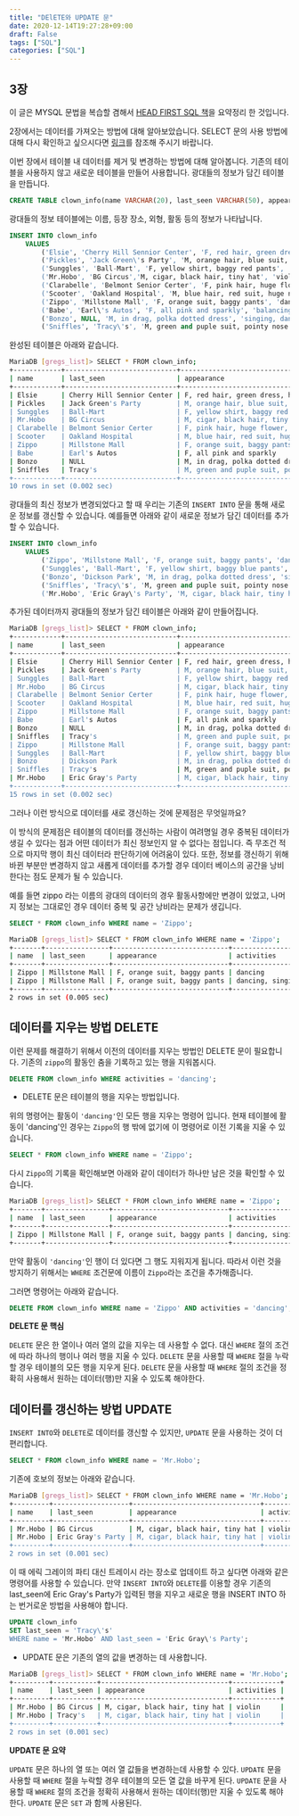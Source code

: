 ```yaml
---
title: "DElETE와 UPDATE 문"
date: 2020-12-14T19:27:28+09:00
draft: False
tags: ["SQL"]
categories: ["SQL"]
---
```


## 3장

이 글은 MYSQL 문법을 복습할 겸해서 [HEAD FIRST SQL 책](http://www.yes24.com/Product/Goods/2922303?OzSrank=2)을 요약정리 한 것입니다.

2장에서는 데이터를 가져오는 방법에 대해 알아보았습니다. SELECT 문의 사용 방법에 대해 다시 확인하고 싶으시다면 [링크](https://choosunsick.github.io/post/sql_ch_2/)를 참조해 주시기 바랍니다.

이번 장에서 테이블 내 데이터를 제거 및 변경하는 방법에 대해 알아봅니다. 기존의 테이블을 사용하지 않고 새로운 테이블을 만들어 사용합니다.
광대들의 정보가 담긴 테이블을 만듭니다.

```sql
CREATE TABLE clown_info(name VARCHAR(20), last_seen VARCHAR(50), appearance VARCHAR(200), activities VARCHAR(50));
```

광대들의 정보 테이블에는 이름, 등장 장소, 외형, 활동 등의 정보가 나타납니다.

```sql
INSERT INTO clown_info
    VALUES
        ('Elsie', 'Cherry Hill Sennior Center', 'F, red hair, green dress, huge feet', 'balloons, little car'),
        ('Pickles', 'Jack Green\'s Party', 'M, orange hair, blue suit, huge feet', 'mime'),
        ('Sunggles', 'Ball-Mart', 'F, yellow shirt, baggy red pants', 'horn, umbrella'),
        ('Mr.Hobo', 'BG Circus','M, cigar, black hair, tiny hat', 'violin'),
        ('Clarabelle', 'Belmont Senior Certer', 'F, pink hair, huge flower, blue dress', 'yelling, dancing'),
        ('Scooter', 'Oakland Hospital', 'M, blue hair, red suit, huge nose', 'balloons'),
        ('Zippo', 'Millstone Mall', 'F, orange suit, baggy pants', 'dancing'),
        ('Babe', 'Earl\'s Autos', 'F, all pink and sparkly', 'balancing, little car'),
        ('Bonzo', NULL, 'M, in drag, polka dotted dress', 'singing, dancing'),
        ('Sniffles', 'Tracy\'s', 'M, green and puple suit, pointy nose', NULL);
```

완성된 테이블은 아래와 같습니다.

```bash
MariaDB [gregs_list]> SELECT * FROM clown_info;
+------------+----------------------------+---------------------------------------+-----------------------+
| name       | last_seen                  | appearance                            | activities            |
+------------+----------------------------+---------------------------------------+-----------------------+
| Elsie      | Cherry Hill Sennior Center | F, red hair, green dress, huge feet   | balloons, little car  |
| Pickles    | Jack Green's Party         | M, orange hair, blue suit, huge feet  | mime                  |
| Sunggles   | Ball-Mart                  | F, yellow shirt, baggy red pants      | horn, umbrella        |
| Mr.Hobo    | BG Circus                  | M, cigar, black hair, tiny hat        | violin                |
| Clarabelle | Belmont Senior Certer      | F, pink hair, huge flower, blue dress | yelling, dancing      |
| Scooter    | Oakland Hospital           | M, blue hair, red suit, huge nose     | balloons              |
| Zippo      | Millstone Mall             | F, orange suit, baggy pants           | dancing               |
| Babe       | Earl's Autos               | F, all pink and sparkly               | balancing, little car |
| Bonzo      | NULL                       | M, in drag, polka dotted dress        | singing, dancing      |
| Sniffles   | Tracy's                    | M, green and puple suit, pointy nose  | NULL                  |
+------------+----------------------------+---------------------------------------+-----------------------+
10 rows in set (0.002 sec)
```

광대들의 최신 정보가 변경되었다고 할 때 우리는 기존의 `INSERT INTO` 문을 통해 새로운 정보를 갱신할 수 있습니다. 예를들면 아래와 같이 새로운 정보가 담긴 데이터를 추가할 수 있습니다.

```sql
INSERT INTO clown_info
    VALUES
        ('Zippo', 'Millstone Mall', 'F, orange suit, baggy pants', 'dancing, singing'),
        ('Sunggles', 'Ball-Mart', 'F, yellow shirt, baggy blue pants', 'horn, umbrella'),
        ('Bonzo', 'Dickson Park', 'M, in drag, polka dotted dress', 'singing, dancing'),
        ('Sniffles', 'Tracy\'s', 'M, green and puple suit, pointy nose', 'little car'),
        ('Mr.Hobo', 'Eric Gray\'s Party', 'M, cigar, black hair, tiny hat', 'violin');
```

추가된 데이터까지 광대들의 정보가 담긴 테이블은 아래와 같이 만들어집니다.

```bash
MariaDB [gregs_list]> SELECT * FROM clown_info;
+------------+----------------------------+---------------------------------------+-----------------------+
| name       | last_seen                  | appearance                            | activities            |
+------------+----------------------------+---------------------------------------+-----------------------+
| Elsie      | Cherry Hill Sennior Center | F, red hair, green dress, huge feet   | balloons, little car  |
| Pickles    | Jack Green's Party         | M, orange hair, blue suit, huge feet  | mime                  |
| Sunggles   | Ball-Mart                  | F, yellow shirt, baggy red pants      | horn, umbrella        |
| Mr.Hobo    | BG Circus                  | M, cigar, black hair, tiny hat        | violin                |
| Clarabelle | Belmont Senior Certer      | F, pink hair, huge flower, blue dress | yelling, dancing      |
| Scooter    | Oakland Hospital           | M, blue hair, red suit, huge nose     | balloons              |
| Zippo      | Millstone Mall             | F, orange suit, baggy pants           | dancing               |
| Babe       | Earl's Autos               | F, all pink and sparkly               | balancing, little car |
| Bonzo      | NULL                       | M, in drag, polka dotted dress        | singing, dancing      |
| Sniffles   | Tracy's                    | M, green and puple suit, pointy nose  | NULL                  |
| Zippo      | Millstone Mall             | F, orange suit, baggy pants           | dancing, singing      |
| Sunggles   | Ball-Mart                  | F, yellow shirt, baggy blue pants     | horn, umbrella        |
| Bonzo      | Dickson Park               | M, in drag, polka dotted dress        | singing, dancing      |
| Sniffles   | Tracy's                    | M, green and puple suit, pointy nose  | little car            |
| Mr.Hobo    | Eric Gray's Party          | M, cigar, black hair, tiny hat        | violin                |
+------------+----------------------------+---------------------------------------+-----------------------+
15 rows in set (0.002 sec)
```

그러나 이런 방식으로 데이터를 새로 갱신하는 것에 문제점은 무엇일까요?

이 방식의 문제점은 테이블의 데이터를 갱신하는 사람이 여려명일 경우 중복된 데이터가 생길 수 있다는 점과 어떤 데이터가 최신 정보인지 알 수 없다는 점입니다. 즉 무조건 적으로 마지막 행이 최신 데이터라 판단하기에 어려움이 있다. 또한, 정보를 갱신하기 위해 바뀐 부분만 변경하지 않고 새롭게 데이터를 추가할 경우 데이터 베이스의 공간을 낭비한다는 점도 문제가 될 수 있습니다.

예를 들면 zippo 라는 이름의 광대의 데이터의 경우 활동사항에만 변경이 있었고, 나머지 정보는 그대로인 경우 데이터 중복 및 공간 낭비라는 문제가 생깁니다.

```sql
SELECT * FROM clown_info WHERE name = 'Zippo';
```

```bash
MariaDB [gregs_list]> SELECT * FROM clown_info WHERE name = 'Zippo';
+-------+----------------+-----------------------------+------------------+
| name  | last_seen      | appearance                  | activities       |
+-------+----------------+-----------------------------+------------------+
| Zippo | Millstone Mall | F, orange suit, baggy pants | dancing          |
| Zippo | Millstone Mall | F, orange suit, baggy pants | dancing, singing |
+-------+----------------+-----------------------------+------------------+
2 rows in set (0.005 sec)
```

## 데이터를 지우는 방법 DELETE

이런 문제를 해결하기 위해서 이전의 데이터를 지우는 방법인 DELETE 문이 필요합니다. 기존의 `zippo`의 활동인 춤을 기록하고 있는 행을 지워봅시다.

```sql
DELETE FROM clown_info WHERE activities = 'dancing';
```

- DELETE 문은 테이블의 행을 지우는 방법입니다.

위의 명령어는 활동이 `'dancing'`인 모든 행을 지우는 명령어 입니다. 현재 테이블에 활동이 'dancing'인 경우는 `Zippo`의 행 밖에 없기에 이 명령어로 이전 기록을 지울 수 있습니다.

```sql
SELECT * FROM clown_info WHERE name = 'Zippo';
```

다시 `Zippo`의 기록을 확인해보면 아래와 같이 데이터가 하나만 남은 것을 확인할 수 있습니다.

```bash
MariaDB [gregs_list]> SELECT * FROM clown_info WHERE name = 'Zippo';
+-------+----------------+-----------------------------+------------------+
| name  | last_seen      | appearance                  | activities       |
+-------+----------------+-----------------------------+------------------+
| Zippo | Millstone Mall | F, orange suit, baggy pants | dancing, singing |
+-------+----------------+-----------------------------+------------------+
```

만약 활동이 `'dancing'`인 행이 더 있다면 그 행도 지워지게 됩니다. 따라서 이런 것을 방지하기 위해서는 `WHERE` 조건문에 이름이 `Zippo`라는 조건을 추가해줍니다.

그러면 명령어는 아래와 같습니다.

```sql
DELETE FROM clown_info WHERE name = 'Zippo' AND activities = 'dancing';
```

**DELETE 문 핵심**

`DELETE` 문은 한 열이나 여러 열의 값을 지우는 데 사용할 수 없다. 대신 `WHERE` 절의 조건에 따라 하나의 행이나 여러 행을 지울 수 있다.
`DELETE` 문을 사용할 때 `WHERE` 절을 누락할 경우 테이블의 모든 행을 지우게 된다.
`DELETE` 문을 사용할 때 `WHERE` 절의 조건을 정확히 사용해서 원하는 데이터(행)만 지울 수 있도록 해야한다.

## 데이터를 갱신하는 방법 UPDATE

`INSERT INTO`와 `DELETE`로 데이터를 갱신할 수 있지만, `UPDATE` 문을 사용하는 것이 더 편리합니다.

```sql
SELECT * FROM clown_info WHERE name = 'Mr.Hobo';
```

기존에 호보의 정보는 아래와 같습니다.

```bash
MariaDB [gregs_list]> SELECT * FROM clown_info WHERE name = 'Mr.Hobo';
+---------+-------------------+--------------------------------+------------+
| name    | last_seen         | appearance                     | activities |
+---------+-------------------+--------------------------------+------------+
| Mr.Hobo | BG Circus         | M, cigar, black hair, tiny hat | violin     |
| Mr.Hobo | Eric Gray's Party | M, cigar, black hair, tiny hat | violin     |
+---------+-------------------+--------------------------------+------------+
2 rows in set (0.001 sec)
```

이 때 에릭 그레이의 파티 대신 트레이시 라는 장소로 업데이트 하고 싶다면 아래와 같은 명령어를 사용할 수 있습니다. 만약 `INSERT INTO`와 `DELETE`를 이용할 경우 기존의 last_seen에 Eric Gray's Party가 입력된 행을 지우고 새로운 행을 INSERT INTO 하는 번거로운 방법을 사용해야 합니다.

```sql
UPDATE clown_info
SET last_seen = 'Tracy\'s'
WHERE name = 'Mr.Hobo' AND last_seen = 'Eric Gray\'s Party';
```

- UPDATE 문은 기존의 열의 값을 변경하는 데 사용합니다.

```bash
MariaDB [gregs_list]> SELECT * FROM clown_info WHERE name = 'Mr.Hobo';
+---------+-----------+--------------------------------+------------+
| name    | last_seen | appearance                     | activities |
+---------+-----------+--------------------------------+------------+
| Mr.Hobo | BG Circus | M, cigar, black hair, tiny hat | violin     |
| Mr.Hobo | Tracy's   | M, cigar, black hair, tiny hat | violin     |
+---------+-----------+--------------------------------+------------+
2 rows in set (0.001 sec)
```

**UPDATE 문 요약**

`UPDATE` 문은 하나의 열 또는 여러 열 값들을 변경하는데 사용할 수 있다.
`UPDATE` 문을 사용할 때 `WHERE` 절을 누락할 경우 테이블의 모든 열 값을 바꾸게 된다.
`UPDATE` 문을 사용할 때 `WHERE` 절의 조건을 정확히 사용해서 원하는 데이터(행)만 지울 수 있도록 해야한다.
`UPDATE` 문은 `SET` 과 함께 사용된다.